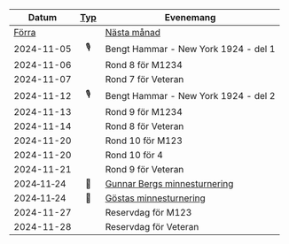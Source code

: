 |Datum|[Typ](Typ)|Evenemang|
|-|:-:|-|
|[Förra](2024-10)||[Nästa månad](2024-12.html)|
|2024-11-05|🎙️|Bengt Hammar - New York 1924 - del 1|
|2024-11-06||Rond 8 för M1234|
|2024-11-07||Rond 7 för Veteran|
|2024-11-12|🎙️|Bengt Hammar - New York 1924 - del 2|
|2024-11-13||Rond 9 för M1234|
|2024-11-14||Rond 8 för Veteran|
|2024-11-20||Rond 10 för M123|
|2024-11-20||Rond 10 för 4|
|2024-11-21||Rond 9 för Veteran|
|2024‑11‑24|📩|[Gunnar Bergs minnesturnering](https://www.seniorschackstockholm.se/htmfiler/Inbjudan_Gunnar_Bergs_Minnesturnering_2024.pdf)|
|2024‑11‑24|📩|[Göstas minnesturnering](https://www.seniorschackstockholm.se/htmfiler/Inbjudan_Gostas_minnesturnering_2024.pdf)|
|2024-11-27||Reservdag för M123|
|2024-11-28||Reservdag för Veteran|

